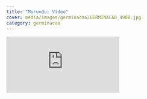```yaml
---
title: "Murundu: Vídeo"
cover: media/images/germinacao/GERMINACAO_4908.jpg
category: germinacao
---
```

<div class="video-wrapper video-wrapper-16x9">
  <iframe src="https://www.youtube-nocookie.com/embed/UTcsUXAwJLA?rel=0" frameborder="0" allow="autoplay; encrypted-media" allowfullscreen></iframe>
</div>
